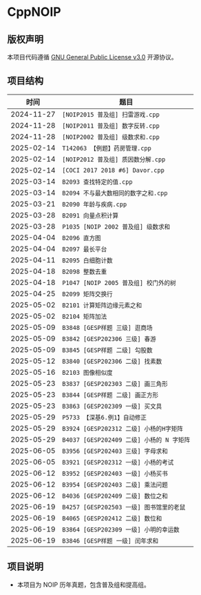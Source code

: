 # CppNOIP

## 版权声明

本项目代码遵循 [GNU General Public License v3.0](LICENSE) 开源协议。

## 项目结构

| <center>时间</center> | <center>题目</center>                |
| --------------------- | ------------------------------------ |
| 2024-11-27            | `[NOIP2015 普及组] 扫雷游戏.cpp`     |
| 2024-11-28            | `[NOIP2011 普及组] 数字反转.cpp`     |
| 2024-11-28            | `[NOIP2002 普及组] 级数求和.cpp`     |
| 2025-02-14            | `T142063 【例题】药房管理.cpp`       |
| 2025-02-14            | `[NOIP2012 普及组] 质因数分解.cpp`   |
| 2025-02-14            | `[COCI 2017 2018 #6] Davor.cpp`      |
| 2025-03-14            | `B2093 查找特定的值.cpp`             |
| 2025-03-14            | `B2094 不与最大数相同的数字之和.cpp` |
| 2025-03-21            | `B2090 年龄与疾病.cpp`               |
| 2025-03-28            | `B2091 向量点积计算`                 |
| 2025-03-28            | `P1035 [NOIP 2002 普及组] 级数求和`  |
| 2025-04-04            | `B2096 直方图`                       |
| 2025-04-04            | `B2097 最长平台`                     |
| 2025-04-11            | `B2095 白细胞计数`                   |
| 2025-04-18            | `B2098 整数去重`                    |
| 2025-04-18            | `P1047 [NOIP 2005 普及组] 校门外的树` |
| 2025-04-25            | `B2099 矩阵交换行`                   |
| 2025-05-02            | `B2101 计算矩阵边缘元素之和`           |
| 2025-05-02            | `B2104 矩阵加法`                     |
| 2025-05-09            | `B3848 [GESP样题 三级] 逛商场`        |
| 2025-05-09            | `B3842 [GESP202306 三级] 春游`       |
| 2025-05-09            | `B3845 [GESP样题 二级] 勾股数`        |
| 2025-05-12            | `B3840 [GESP202306 二级] 找素数`     |
| 2025-05-16            | `B2103 图像相似度`                   |
| 2025-05-23            | `B3837 [GESP202303 二级] 画三角形`   |
| 2025-05-23            | `B3844 [GESP样题 二级] 画正方形`      |
| 2025-05-23            | `B3863 [GESP202309 一级] 买文具`     |
| 2025-05-29            | `P5733 【深基6.例1】自动修正`         |
| 2025-05-29            | `B3924 [GESP202312 二级] 小杨的H字矩阵`|
| 2025-05-29            | `B4037 [GESP202409 二级] 小杨的 N 字矩阵`|
| 2025-06-05            | `B3956 [GESP202403 三级] 字母求和`    |
| 2025-06-05            | `B3921 [GESP202312 一级] 小杨的考试`  |
| 2025-06-12            | `B3952 [GESP202403 一级] 小杨买书`    |
| 2025-06-12            | `B3954 [GESP202403 二级] 乘法问题`    |
| 2025-06-12            | `B4036 [GESP202409 二级] 数位之和`    |
| 2025-06-19            | `B4257 [GESP202503 一级] 图书馆里的老鼠`|
| 2025-06-19            | `B4065 [GESP202412 二级] 数位和`      |
| 2025-06-19            | `B3864 [GESP202309 一级] 小明的幸运数` |
| 2025-06-19            | `B3846 [GESP样题 一级] 闰年求和`       |

## 项目说明

- 本项目为 NOIP 历年真题，包含普及组和提高组。
